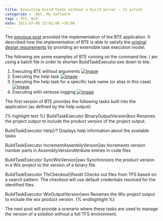 ```yaml
---
title: Executing build tasks without a build server – In action
categories : .Net, My Software
tags : TFS, WiX
date: 2011-07-06 23:02:00 +10:00
---
```


The [previous post][0] provided the implementation of the BTE application. It described how the implementation of BTE is able to satisfy the [original design requirements][1] by providing an extensible task execution model.

The following are some examples of BTE running on the command line. I am using a batch file in order to shorten BuildTaskExecutor.exe down to bte.

<!--more-->

1. Executing BTE without arguments
[![image][3]][2]
1. Executing the help task
[![image][5]][4]
1. Executing the help task for a specific task name (or alias in this case)
[![image][7]][6]
1. Executing with verbose logging
[![image][9]][8]

The first version of BTE provides the following tasks built into the application (as defined by the help output):

{% highlight text %}
BuildTaskExecutor BinaryOutputVersion|bov
Renames the project output to include the product version of the project output.

BuildTaskExecutor Help|/?
Displays help information about the available tasks

BuildTaskExecutor IncrementAssemblyVersion|iav
Increments version number parts in AssemblyVersionAttribute entries in code files

BuildTaskExecutor SyncWixVersion|swv
Synchronizes the product version in a Wix project to the version of a binary file.

BuildTaskExecutor TfsCheckout|tfsedit
Checks out files from TFS based on a search pattern. The checkout will use default credentials resolved for the identified files.

BuildTaskExecutor WixOutputVersion|wov
Renames the Wix project output to include the wix product version.
{% endhighlight %}

The next post will provide a scenario where these tasks are used to manage the version of a solution without a full TFS environment.

[0]: /2011/07/03/Executing-build-tasks-without-a-build-server-%E2%80%93-Implementation/
[1]: /2011/07/01/Executing-build-tasks-without-a-build-server-%E2%80%93-Design/
[2]: /files/image%5B8%5D.png
[3]: /files/image%5B8%5D_thumb.png
[4]: /files/image%5B11%5D.png
[5]: /files/image%5B11%5D_thumb.png
[6]: /files/image%5B14%5D.png
[7]: /files/image%5B14%5D_thumb.png
[8]: /files/image%5B17%5D.png
[9]: /files/image%5B17%5D_thumb.png
